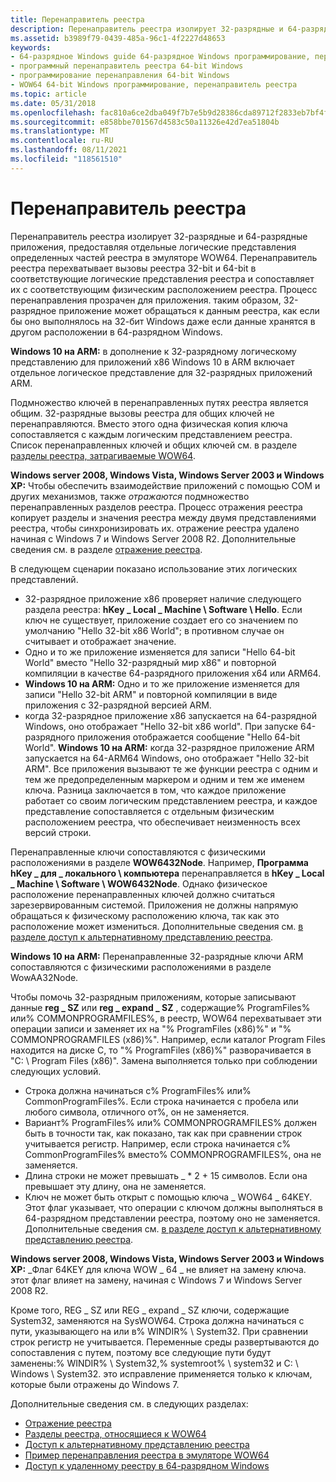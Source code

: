 ```yaml
---
title: Перенаправитель реестра
description: Перенаправитель реестра изолирует 32-разрядные и 64-разрядные приложения, предоставляя отдельные логические представления определенных частей реестра в эмуляторе WOW64.
ms.assetid: b3989f79-0439-485a-96c1-4f2227d48653
keywords:
- 64-разрядное Windows guide 64-разрядное Windows программирование, перенаправитель реестра
- программный перенаправитель реестра 64-bit Windows
- программирование перенаправления 64-bit Windows
- WOW64 64-bit Windows программирование, перенаправитель реестра
ms.topic: article
ms.date: 05/31/2018
ms.openlocfilehash: fac810a6ce2dba049f7b7e5b9d28386cda89712f2833eb7bf4f7892df59b34ad
ms.sourcegitcommit: e858bbe701567d4583c50a11326e42d7ea51804b
ms.translationtype: MT
ms.contentlocale: ru-RU
ms.lasthandoff: 08/11/2021
ms.locfileid: "118561510"
---
```

# <a name="registry-redirector"></a>Перенаправитель реестра

Перенаправитель реестра изолирует 32-разрядные и 64-разрядные приложения, предоставляя отдельные логические представления определенных частей реестра в эмуляторе WOW64. Перенаправитель реестра перехватывает вызовы реестра 32-bit и 64-bit в соответствующие логические представления реестра и сопоставляет их с соответствующим физическим расположением реестра. Процесс перенаправления прозрачен для приложения. таким образом, 32-разрядное приложение может обращаться к данным реестра, как если бы оно выполнялось на 32-бит Windows даже если данные хранятся в другом расположении в 64-разрядном Windows.

**Windows 10 на ARM:** в дополнение к 32-разрядному логическому представлению для приложений x86 Windows 10 в ARM включает отдельное логическое представление для 32-разрядных приложений ARM.

Подмножество ключей в перенаправленных путях реестра является общим. 32-разрядные вызовы реестра для общих ключей не перенаправляются. Вместо этого одна физическая копия ключа сопоставляется с каждым логическим представлением реестра. Список перенаправленных ключей и общих ключей см. в разделе [разделы реестра, затрагиваемые WOW64](shared-registry-keys.md).

**Windows server 2008, Windows Vista, Windows Server 2003 и Windows XP:** Чтобы обеспечить взаимодействие приложений с помощью COM и других механизмов, также *отражаются* подмножество перенаправленных разделов реестра. Процесс отражения реестра копирует разделы и значения реестра между двумя представлениями реестра, чтобы синхронизировать их. отражение реестра удалено начиная с Windows 7 и Windows Server 2008 R2. Дополнительные сведения см. в разделе [отражение реестра](registry-reflection.md).

В следующем сценарии показано использование этих логических представлений.

-   32-разрядное приложение x86 проверяет наличие следующего раздела реестра: **hKey \_ Local \_ Machine \\ Software \\ Hello**. Если ключ не существует, приложение создает его со значением по умолчанию "Hello 32-bit x86 World"; в противном случае он считывает и отображает значение.
-   Одно и то же приложение изменяется для записи "Hello 64-bit World" вместо "Hello 32-разрядный мир x86" и повторной компиляции в качестве 64-разрядного приложения x64 или ARM64.
-   **Windows 10 на ARM:** Одно и то же приложение изменяется для записи "Hello 32-bit ARM" и повторной компиляции в виде приложения с 32-разрядной версией ARM.
-   когда 32-разрядное приложение x86 запускается на 64-разрядной Windows, оно отображает "Hello 32-bit x86 world". При запуске 64-разрядного приложения отображается сообщение "Hello 64-bit World". **Windows 10 на ARM:** когда 32-разрядное приложение ARM запускается на 64-ARM64 Windows, оно отображает "Hello 32-bit ARM". Все приложения вызывают те же функции реестра с одним и тем же предопределенным маркером и одним и тем же именем ключа. Разница заключается в том, что каждое приложение работает со своим логическим представлением реестра, и каждое представление сопоставляется с отдельным физическим расположением реестра, что обеспечивает неизменность всех версий строки.

Перенаправленные ключи сопоставляются с физическими расположениями в разделе **WOW6432Node**. Например, **Программа hKey \_ для \_ локального \\ компьютера** перенаправляется в **hKey \_ Local \_ Machine \\ Software \\ WOW6432Node**. Однако физическое расположение перенаправленных ключей должно считаться зарезервированным системой. Приложения не должны напрямую обращаться к физическому расположению ключа, так как это расположение может измениться. Дополнительные сведения см. [в разделе доступ к альтернативному представлению реестра](accessing-an-alternate-registry-view.md).

**Windows 10 на ARM:** Перенаправленные 32-разрядные ключи ARM сопоставляются с физическими расположениями в разделе WowAA32Node.

Чтобы помочь 32-разрядным приложениям, которые записывают данные **reg \_ SZ** или **reg \_ expand \_ SZ** , содержащие% ProgramFiles% или% COMMONPROGRAMFILES%, в реестр, WOW64 перехватывает эти операции записи и заменяет их на "% ProgramFiles (x86)%" и "% COMMONPROGRAMFILES (x86)%". Например, если каталог Program Files находится на диске C, то "% ProgramFiles (x86)%" разворачивается в "C: \\ Program Files (x86)". Замена выполняется только при соблюдении следующих условий.

-   Строка должна начинаться с% ProgramFiles% или% CommonProgramFiles%. Если строка начинается с пробела или любого символа, отличного от%, он не заменяется.
-   Вариант% ProgramFiles% или% COMMONPROGRAMFILES% должен быть в точности так, как показано, так как при сравнении строк учитывается регистр. Например, если строка начинается с% CommonProgramFiles% вместо% COMMONPROGRAMFILES%, она не заменяется.
-   Длина строки не может превышать \_ \* 2 + 15 символов. Если она превышает эту длину, она не заменяется.
-   Ключ не может быть открыт с помощью ключа \_ WOW64 \_ 64KEY. Этот флаг указывает, что операции с ключом должны выполняться в 64-разрядном представлении реестра, поэтому оно не заменяется. Дополнительные сведения см. [в разделе доступ к альтернативному представлению реестра](accessing-an-alternate-registry-view.md).

**Windows server 2008, Windows Vista, Windows Server 2003 и Windows XP:** \_Флаг 64KEY для ключа WOW \_ 64 \_ не влияет на замену ключа. этот флаг влияет на замену, начиная с Windows 7 и Windows Server 2008 R2.

Кроме того, REG \_ SZ или REG \_ expand \_ SZ ключи, содержащие System32, заменяются на SysWOW64. Строка должна начинаться с пути, указывающего на или в% WINDIR% \\ System32. При сравнении строк регистр не учитывается. Переменные среды развертываются до сопоставления с путем, поэтому все следующие пути будут заменены:% WINDIR% \\ System32,% systemroot% \\ system32 и C: \\ Windows \\ System32. это исправление применяется только к ключам, которые были отражены до Windows 7.

Дополнительные сведения см. в следующих разделах:

-   [Отражение реестра](registry-reflection.md)
-   [Разделы реестра, относящиеся к WOW64](shared-registry-keys.md)
-   [Доступ к альтернативному представлению реестра](accessing-an-alternate-registry-view.md)
-   [Пример перенаправления реестра в эмуляторе WOW64](example-of-registry-reflection-and-redirection-on-wow64.md)
-   [Доступ к удаленному реестру в 64-разрядном Windows](remote-registry-access-in-64-bit-windows.md)

 

 




